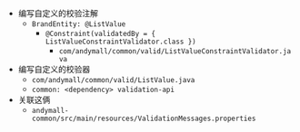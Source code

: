 - 编写自定义的校验注解
	- `BrandEntity: @ListValue`
		-  `@Constraint(validatedBy = { ListValueConstraintValidator.class })`
			- `com/andymall/common/valid/ListValueConstraintValidator.java`
- 编写自定义的校验器
	- `com/andymall/common/valid/ListValue.java`
	- `common: <dependency> validation-api`
- 关联这俩
	- `andymall-common/src/main/resources/ValidationMessages.properties`